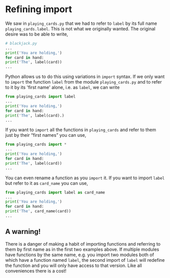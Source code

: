 # Refining import

We saw in `playing_cards.py` that we had to refer to `label` by its full name `playing_cards.label`. This is not what we originally wanted. The original desire was to be able to write,

```python
# blackjack.py
...
print('You are holding,')
for card in hand:
print('The', label(card))
...
```

Python allows us to do this using variations in `import` syntax. If we only want to `import` the function `label` from the module `playing_cards.py` and to refer to it by its 'first name' alone, i.e. as `label`, we can write

```python
from playing_cards import label
...
print('You are holding,')
for card in hand:
print('The', label(card).)
...
```

If you want to `import` all the functions in `playing_cards` and refer to them just by their “first names” you can use,

```python
from playing_cards import *
...
print('You are holding,')
for card in hand:
print('The', label(card))
...
```

You can even rename a function as you `import` it. If you want to import `label` but refer to it as `card_name` you can use,

```python
from playing_cards import label as card_name
...
print('You are holding,')
for card in hand:
print('The', card_name(card))
...
```

## A warning!

There is a danger of making a habit of importing functions and referring
to them by first name as in the first two examples above. If multiple
modules have functions by the same name, e.g. you import two modules
both of which have a function named `label`, the second import
of `label` will redefine the function and you will only have access to
that version. Like all conveniences there is a cost!
